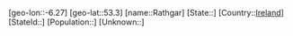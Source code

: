 ﻿---
location: [53.3,-6.27]
type: City
tags:
- geo/City


SpocWebEntityId: 33643
isDeleted: false
confidential: public

---
[geo-lon::-6.27]
[geo-lat::53.3]
[name::Rathgar]
[State::]
[Country::[Ireland](geo/Continent/Europe/Ireland.md)]
[StateId::]
[Population::]
[Unknown::]

